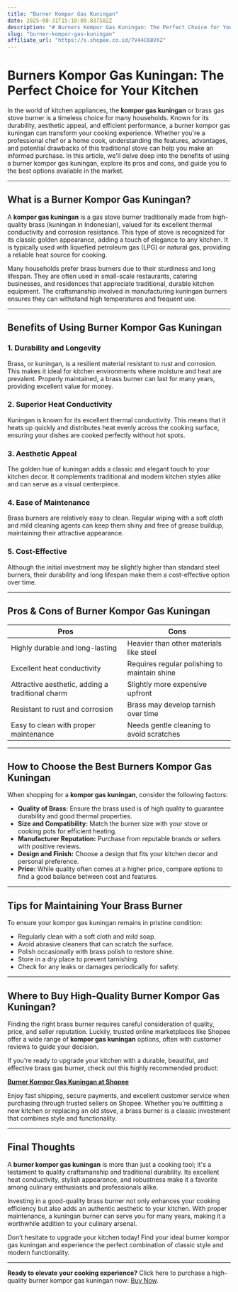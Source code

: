 ```yaml
---
title: "Burner Kompor Gas Kuningan"
date: 2025-08-31T15:10:09.837582Z
description: "# Burners Kompor Gas Kuningan: The Perfect Choice for Your Kitchen..."
slug: "burner-kompor-gas-kuningan"
affiliate_url: "https://s.shopee.co.id/7V44C68VX2"
---
```

# Burners Kompor Gas Kuningan: The Perfect Choice for Your Kitchen

In the world of kitchen appliances, the **kompor gas kuningan** or brass gas stove burner is a timeless choice for many households. Known for its durability, aesthetic appeal, and efficient performance, a burner kompor gas kuningan can transform your cooking experience. Whether you're a professional chef or a home cook, understanding the features, advantages, and potential drawbacks of this traditional stove can help you make an informed purchase. In this article, we'll delve deep into the benefits of using a burner kompor gas kuningan, explore its pros and cons, and guide you to the best options available in the market.

---

## What is a Burner Kompor Gas Kuningan?

A **kompor gas kuningan** is a gas stove burner traditionally made from high-quality brass (kuningan in Indonesian), valued for its excellent thermal conductivity and corrosion resistance. This type of stove is recognized for its classic golden appearance, adding a touch of elegance to any kitchen. It is typically used with liquefied petroleum gas (LPG) or natural gas, providing a reliable heat source for cooking.

Many households prefer brass burners due to their sturdiness and long lifespan. They are often used in small-scale restaurants, catering businesses, and residences that appreciate traditional, durable kitchen equipment. The craftsmanship involved in manufacturing kuningan burners ensures they can withstand high temperatures and frequent use.

---

## Benefits of Using Burner Kompor Gas Kuningan

### 1. Durability and Longevity

Brass, or kuningan, is a resilient material resistant to rust and corrosion. This makes it ideal for kitchen environments where moisture and heat are prevalent. Properly maintained, a brass burner can last for many years, providing excellent value for money.

### 2. Superior Heat Conductivity

Kuningan is known for its excellent thermal conductivity. This means that it heats up quickly and distributes heat evenly across the cooking surface, ensuring your dishes are cooked perfectly without hot spots.

### 3. Aesthetic Appeal

The golden hue of kuningan adds a classic and elegant touch to your kitchen decor. It complements traditional and modern kitchen styles alike and can serve as a visual centerpiece.

### 4. Ease of Maintenance

Brass burners are relatively easy to clean. Regular wiping with a soft cloth and mild cleaning agents can keep them shiny and free of grease buildup, maintaining their attractive appearance.

### 5. Cost-Effective

Although the initial investment may be slightly higher than standard steel burners, their durability and long lifespan make them a cost-effective option over time.

---

## Pros & Cons of Burner Kompor Gas Kuningan

| **Pros**                                            | **Cons**                                          |
|-----------------------------------------------------|--------------------------------------------------|
| Highly durable and long-lasting                   | Heavier than other materials like steel        |
| Excellent heat conductivity                        | Requires regular polishing to maintain shine  |
| Attractive aesthetic, adding a traditional charm  | Slightly more expensive upfront               |
| Resistant to rust and corrosion                     | Brass may develop tarnish over time           |
| Easy to clean with proper maintenance              | Needs gentle cleaning to avoid scratches     |

---

## How to Choose the Best Burners Kompor Gas Kuningan

When shopping for a **kompor gas kuningan**, consider the following factors:

- **Quality of Brass:** Ensure the brass used is of high quality to guarantee durability and good thermal properties.
- **Size and Compatibility:** Match the burner size with your stove or cooking pots for efficient heating.
- **Manufacturer Reputation:** Purchase from reputable brands or sellers with positive reviews.
- **Design and Finish:** Choose a design that fits your kitchen decor and personal preference.
- **Price:** While quality often comes at a higher price, compare options to find a good balance between cost and features.

---

## Tips for Maintaining Your Brass Burner

To ensure your kompor gas kuningan remains in pristine condition:

- Regularly clean with a soft cloth and mild soap.
- Avoid abrasive cleaners that can scratch the surface.
- Polish occasionally with brass polish to restore shine.
- Store in a dry place to prevent tarnishing.
- Check for any leaks or damages periodically for safety.

---

## Where to Buy High-Quality Burner Kompor Gas Kuningan?

Finding the right brass burner requires careful consideration of quality, price, and seller reputation. Luckily, trusted online marketplaces like Shopee offer a wide range of **kompor gas kuningan** options, often with customer reviews to guide your decision.

If you're ready to upgrade your kitchen with a durable, beautiful, and effective brass gas burner, check out this highly recommended product:

**[Burner Kompor Gas Kuningan at Shopee](https://s.shopee.co.id/7V44C68VX2)**

Enjoy fast shipping, secure payments, and excellent customer service when purchasing through trusted sellers on Shopee. Whether you're outfitting a new kitchen or replacing an old stove, a brass burner is a classic investment that combines style and functionality.

---

## Final Thoughts

A **burner kompor gas kuningan** is more than just a cooking tool; it's a testament to quality craftsmanship and traditional durability. Its excellent heat conductivity, stylish appearance, and robustness make it a favorite among culinary enthusiasts and professionals alike.

Investing in a good-quality brass burner not only enhances your cooking efficiency but also adds an authentic aesthetic to your kitchen. With proper maintenance, a kuningan burner can serve you for many years, making it a worthwhile addition to your culinary arsenal.

Don’t hesitate to upgrade your kitchen today! Find your ideal burner kompor gas kuningan and experience the perfect combination of classic style and modern functionality.

---

**Ready to elevate your cooking experience?** Click here to purchase a high-quality burner kompor gas kuningan now: [Buy Now](https://s.shopee.co.id/7V44C68VX2).